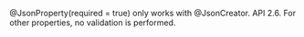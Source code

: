@JsonProperty(required = true) only works with @JsonCreator. API 2.6. For other properties, no validation is performed. 
